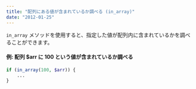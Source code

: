 ```yaml
---
title: "配列にある値が含まれているか調べる (in_array)"
date: "2012-01-25"
---
```


`in_array` メソッドを使用すると、指定した値が配列内に含まれているかを調べることができます。

#### 例: 配列 $arr に 100 という値が含まれているか調べる

~~~ php
if (in_array(100, $arr)) {
    ...
}
~~~

